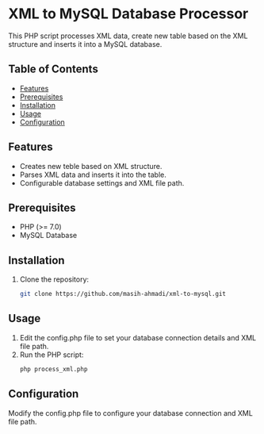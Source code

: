# XML to MySQL Database Processor

This PHP script processes XML data, create new table based on the XML structure and inserts it into a MySQL database.

## Table of Contents
- [Features](#features)
- [Prerequisites](#prerequisites)
- [Installation](#installation)
- [Usage](#usage)
- [Configuration](#configuration)


## Features

- Creates new teble based on XML structure.
- Parses XML data and inserts it into the table.
- Configurable database settings and XML file path.

## Prerequisites

- PHP (>= 7.0)
- MySQL Database

## Installation

1. Clone the repository:

   ```bash
   git clone https://github.com/masih-ahmadi/xml-to-mysql.git

## Usage
1. Edit the config.php file to set your database connection details and XML file path.
2. Run the PHP script:
   ```bash
   php process_xml.php

## Configuration
Modify the config.php file to configure your database connection and XML file path.
